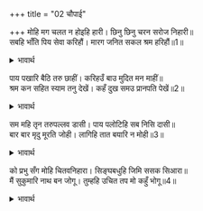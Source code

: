 +++
title = "02 चौपाई"

+++
मोहि मग चलत न होइहि हारी। छिनु छिनु चरन सरोज निहारी॥  
सबहि भाँति पिय सेवा करिहौं। मारग जनित सकल श्रम हरिहौं॥1॥  

<details><summary>भावार्थ</summary>

क्षण-क्षण में आपके चरण कमलों को देखते रहने से मुझे मार्ग चलने में थकावट न होगी। हे प्रियतम! मैं सभी प्रकार से आपकी सेवा करूँगी और मार्ग चलने से होने वाली सारी थकावट को दूर कर दूँगी॥1॥  
</details>

पाय पखारि बैठि तरु छाहीं। करिहउँ बाउ मुदित मन माहीं॥  
श्रम कन सहित स्याम तनु देखें। कहँ दुख समउ प्रानपति पेखें॥2॥  

<details><summary>भावार्थ</summary>

आपके पैर धोकर, पेडों की छाया में बैठकर, मन में प्रसन्न होकर हवा करूँगी (पङ्खा झलूँगी)। पसीने की बूँदों सहित श्याम शरीर को देखकर प्राणपति के दर्शन करते हुए दुःख के लिए मुझे अवकाश ही कहाँ रहेगा॥2॥  
</details>

सम महि तृन तरुपल्लव डासी। पाय पलोटिहि सब निसि दासी॥  
बार बार मृदु मूरति जोही। लागिहि तात बयारि न मोही॥3॥  

<details><summary>भावार्थ</summary>

समतल भूमि पर घास और पेडों के पत्ते बिछाकर यह दासी रातभर आपके चरण दबावेगी। बार-बार आपकी कोमल मूर्ति को देखकर मुझको गरम हवा भी न लगेगी॥3॥  
</details>

को प्रभु सँग मोहि चितवनिहारा। सिङ्घबधुहि जिमि ससक सिआरा॥  
मैं सुकुमारि नाथ बन जोगू। तुम्हहि उचित तप मो कहुँ भोगू॥4॥  

<details><summary>भावार्थ</summary>

प्रभु के साथ (रहते) मेरी ओर (आँख उठाकर) देखने वाला कौन है (अर्थात कोई नहीं देख सकता)! जैसे सिंह की स्त्री (सिंहनी) को खरगोश और सियार नहीं देख सकते। मैं सुकुमारी हूँ और नाथ वन के योग्य हैं? आपको तो तपस्या उचित है और मुझको विषय भोग?॥4॥  
</details>

